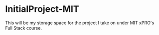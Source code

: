 # InitialProject-MIT
This will be my storage space for the project I take on under MIT xPRO's Full Stack course.
